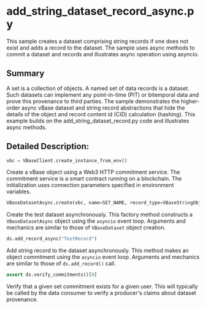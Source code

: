 # add_string_dataset_record_async.py
This sample creates a dataset comprising string records
if one does not exist and adds a record to the dataset.
The sample uses async methods to commit a dataset and records
and illustrates async operation using asyncio.

## Summary
A set is a collection of objects.
A named set of data records is a dataset.
Such datasets can implement any point-in-time (PIT) or bitemporal data
and prove this provenance to third parties.
The sample demonstrates the higher-order async vBase dataset and string record abstractions
that hide the details of the object and record content id (CID) calculation (hashing).
This example builds on the add_string_dataset_record.py code and
illustrates async methods.

## Detailed Description:

```python
vbc = VBaseClient.create_instance_from_env()
```
Create a vBase object using a Web3 HTTP commitment service.
The commitment service is a smart contract running on a blockchain.
The initialization uses connection parameters specified in environment variables.

```python
VBaseDatasetAsync.create(vbc, name=SET_NAME, record_type=VBaseStringObject)
```
Create the test dataset asynchronously.
This factory method constructs a `VBaseDatasetAsync` object
using the `asyncio` event loop.
Arguments and mechanics are similar to those of `VBaseDataset` object creation.

```python
ds.add_record_async("TestRecord")
```
Add string record to the dataset asynchronously.
This method makes an object commitment using the `asyncio` event loop.
Arguments and mechanics are similar to those of `ds.add_record()` call.

```python
assert ds.verify_commitments()[0]
```
Verify that a given set commitment exists for a given user.
This will typically be called by the data consumer to verify
a producer's claims about dataset provenance.
